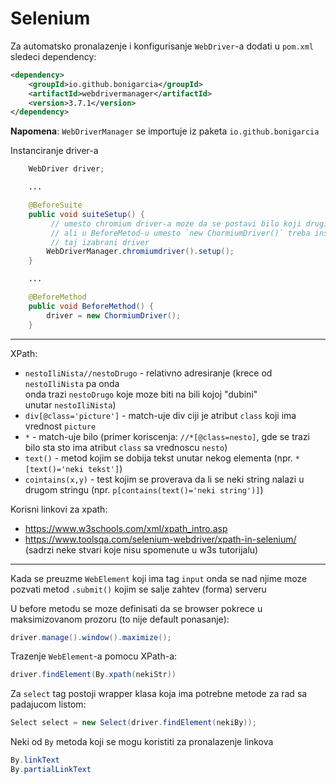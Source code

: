 # Selenium

Za automatsko pronalazenje i konfigurisanje `WebDriver`-a dodati u `pom.xml` sledeci dependency:

```XML
<dependency>
    <groupId>io.github.bonigarcia</groupId>
    <artifactId>webdrivermanager</artifactId>
    <version>3.7.1</version>
</dependency>
```

**Napomena**: `WebDriverManager` se importuje iz paketa `io.github.bonigarcia`


Instanciranje driver-a
```Java
    WebDriver driver;

    ...

    @BeforeSuite
    public void suiteSetup() {
         // umesto chromium driver-a moze da se postavi bilo koji drugi,
         // ali u BeforeMetod-u umesto `new ChormiumDriver()` treba instancirati
         // taj izabrani driver
        WebDriverManager.chromiumdriver().setup();
    }

    ...

    @BeforeMethod
    public void BeforeMethod() {
        driver = new ChormiumDriver();
    }
```

---


XPath:
* `nestoIliNista//nestoDrugo` - relativno adresiranje (krece od `nestoIliNista` pa onda  
                                  onda trazi `nestoDrugo` koje moze biti na bili kojoj "dubini"  
                                  unutar `nestoIliNista`)
* `div[@class='picture']` - match-uje div ciji je atribut `class` koji ima vrednost `picture`                                  
* `*` - match-uje bilo (primer koriscenja: `//*[@class=nesto]`, gde se trazi bilo sta sto ima atribut `class`
        sa vrednoscu `nesto`)
* `text()` - metod kojim se dobija tekst unutar nekog elementa (npr. `*[text()='neki tekst']`)
* `cointains(x,y)` - test kojim se proverava da li se neki string nalazi u drugom stringu (npr. `p[contains(text()='neki string')]`)

Korisni linkovi za xpath:
- https://www.w3schools.com/xml/xpath_intro.asp
- https://www.toolsqa.com/selenium-webdriver/xpath-in-selenium/ (sadrzi neke stvari koje nisu spomenute u w3s tutorijalu)

---

Kada se preuzme `WebElement` koji ima tag `input` onda se nad njime moze 
pozvati metod `.submit()` kojim se salje zahtev (forma) serveru

U before metodu se moze definisati da se browser pokrece u maksimizovanom prozoru (to nije default ponasanje):
```Java
driver.manage().window().maximize();
```


Trazenje `WebElement`-a pomocu XPath-a: 
```Java
driver.findElement(By.xpath(nekiStr))
```


Za `select` tag postoji wrapper klasa koja ima potrebne metode za rad sa padajucom listom:
```Java
Select select = new Select(driver.findElement(nekiBy));
```

Neki od `By` metoda koji se mogu koristiti za pronalazenje linkova
```Java
By.linkText
By.partialLinkText
```
